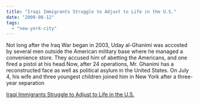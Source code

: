 ```yaml
---
title: "Iraqi Immigrants Struggle to Adjust to Life in the U.S."
date: "2009-08-12"
tags: 
  - "new-york-city"
---
```


Not long after the Iraq War began in 2003, Uday al-Ghanimi was accosted by several men outside the American military base where he managed a convenience store. They accused him of abetting the Americans, and one fired a pistol at his head.Now, after 24 operations, Mr. Ghanimi has a reconstructed face as well as political asylum in the United States. On July 4, his wife and three youngest children joined him in New York after a three-year separation  

  
[Iraqi Immigrants Struggle to Adjust to Life in the U.S.](http://www.nytimes.com/2009/08/13/nyregion/13iraqis.html)
